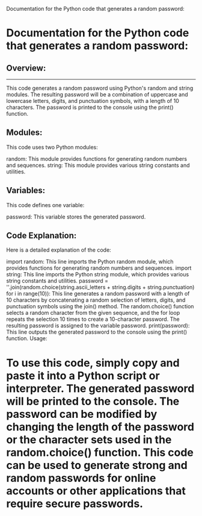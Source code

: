 Documentation for the Python code that generates a random password:
# Documentation for the Python code that generates a random password:


## Overview:
<hr> 

This code generates a random password using Python's random and string modules. The resulting password will be a combination of uppercase and lowercase letters, digits, and punctuation symbols, with a length of 10 characters. The password is printed to the console using the print() function.

## Modules:

This code uses two Python modules:

random: This module provides functions for generating random numbers and sequences.
string: This module provides various string constants and utilities.

## Variables:

This code defines one variable:

password: This variable stores the generated password.

## Code Explanation:

Here is a detailed explanation of the code:

import random: This line imports the Python random module, which provides functions for generating random numbers and sequences.
import string: This line imports the Python string module, which provides various string constants and utilities.
password = ''.join(random.choice(string.ascii_letters + string.digits + string.punctuation) for i in range(10)): This line generates a random password with a length of 10 characters by concatenating a random selection of letters, digits, and punctuation symbols using the join() method. The random.choice() function selects a random character from the given sequence, and the for loop repeats the selection 10 times to create a 10-character password. The resulting password is assigned to the variable password.
print(password): This line outputs the generated password to the console using the print() function.
Usage:

# To use this code, simply copy and  paste it into a Python script or interpreter. The generated password will be printed to the console. The password can be modified by changing the length of the password or the character sets used in the random.choice() function. This code can be used to generate strong and random passwords for online accounts or other applications that require secure passwords.
